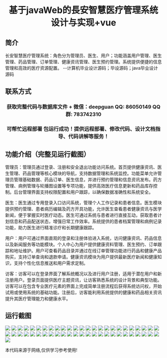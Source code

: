 <p><h1 align="center">基于javaWeb的長安智慧医疗管理系统设计与实现+vue</h1></p>

## 简介
长安智慧医疗管理系统：角色分为管理员、医生、用户；功能涵盖用户管理、医生管理、药品管理、订单管理、健康资讯管理、医生预约管理。系统提供便捷的信息管理和高效的医疗资源配置。    --计算机毕业设计源码；毕设源码；java毕业设计源码


## 联系方式
<p><h3 align="center">获取完整代码与数据库文件 + 微信：deepguan QQ: 86050149 QQ群: 783742310</h3></p>
<p><h3 align="center">可帮忙远程部署 包运行成功！提供远程部署、修改代码、设计文档指导、代码讲解等服务！</h3></p>

## 功能介绍（完整见运行截图）
管理员：管理员通过登录、注册和安全退出功能访问系统。首页提供健康资讯、医生管理、药品管理等核心模块的导航，支持数据管理和系统监控。功能菜单允许管理员管理基础数据、药品订单、医生信息，并进行预约管理和信息资讯发布。药方管理、病例管理与轮播图设置等专项功能，提供高效医疗信息更新和药品库存控制。后台管理界面支持权限配置和用户跟踪，以确保数据准确性和系统安全。

医生：医生通过专用登录入口访问系统，管理个人工作记录和患者信息。医生模块提供预约管理、患者病历编辑及药方开具功能，允许医生查看患者健康资讯与医学新闻，便于掌握实时医疗动态。医生可通过系统与患者进行直接互动，获取患者计划信息和药品配送状态，增强日常工作效率。系统提供的患者档案管理和病例记录功能，助力医生进行精准诊疗和长期健康跟踪。

用户：用户可通过界面直观的登录和注册体验进入系统，访问健康资讯、药品信息以及新闻服务等功能模块。个人中心为用户提供健康资料管理、医生预约、订单跟踪和地址维护。用户可查看药品目录并通过在线订单管理功能进行药品和健康产品购买，支持订单查询和退款申请。健康资讯模块为用户提供最新医疗新闻和健康知识，支持个性化信息推送和用户需求定制。

访客：访客可以在登录界面了解系统概况以及进行用户注册，适用于潜在用户和新注册用户。登录页面提供医疗主题资讯，让访客熟悉系统的设计背景和典型功能。访客可以在包含专业医疗元素的界面上完成简单注册流程后获得系统访问权，开始试用或使用系统的基础功能。注册后，访客能利用系统提供的健康和药品相关资讯提升其医疗管理能力和健康水平。


## 运行截图
![](https://bs-1329754181.cos.ap-shanghai.myqcloud.com/ssm/ChangAnSmartHealthcareManagementSystem/img/001.jpg)
![](https://bs-1329754181.cos.ap-shanghai.myqcloud.com/ssm/ChangAnSmartHealthcareManagementSystem/img/002.jpg)
![](https://bs-1329754181.cos.ap-shanghai.myqcloud.com/ssm/ChangAnSmartHealthcareManagementSystem/img/003.jpg)
![](https://bs-1329754181.cos.ap-shanghai.myqcloud.com/ssm/ChangAnSmartHealthcareManagementSystem/img/004.jpg)
![](https://bs-1329754181.cos.ap-shanghai.myqcloud.com/ssm/ChangAnSmartHealthcareManagementSystem/img/005.jpg)
![](https://bs-1329754181.cos.ap-shanghai.myqcloud.com/ssm/ChangAnSmartHealthcareManagementSystem/img/006.jpg)
![](https://bs-1329754181.cos.ap-shanghai.myqcloud.com/ssm/ChangAnSmartHealthcareManagementSystem/img/007.jpg)
![](https://bs-1329754181.cos.ap-shanghai.myqcloud.com/ssm/ChangAnSmartHealthcareManagementSystem/img/008.jpg)
![](https://bs-1329754181.cos.ap-shanghai.myqcloud.com/ssm/ChangAnSmartHealthcareManagementSystem/img/009.jpg)
![](https://bs-1329754181.cos.ap-shanghai.myqcloud.com/ssm/ChangAnSmartHealthcareManagementSystem/img/010.jpg)
![](https://bs-1329754181.cos.ap-shanghai.myqcloud.com/ssm/ChangAnSmartHealthcareManagementSystem/img/011.jpg)
![](https://bs-1329754181.cos.ap-shanghai.myqcloud.com/ssm/ChangAnSmartHealthcareManagementSystem/img/012.jpg)
![](https://bs-1329754181.cos.ap-shanghai.myqcloud.com/ssm/ChangAnSmartHealthcareManagementSystem/img/013.jpg)
![](https://bs-1329754181.cos.ap-shanghai.myqcloud.com/ssm/ChangAnSmartHealthcareManagementSystem/img/014.jpg)
![](https://bs-1329754181.cos.ap-shanghai.myqcloud.com/ssm/ChangAnSmartHealthcareManagementSystem/img/015.jpg)
![](https://bs-1329754181.cos.ap-shanghai.myqcloud.com/ssm/ChangAnSmartHealthcareManagementSystem/img/016.jpg)
![](https://bs-1329754181.cos.ap-shanghai.myqcloud.com/ssm/ChangAnSmartHealthcareManagementSystem/img/017.jpg)
![](https://bs-1329754181.cos.ap-shanghai.myqcloud.com/ssm/ChangAnSmartHealthcareManagementSystem/img/018.jpg)
![](https://bs-1329754181.cos.ap-shanghai.myqcloud.com/ssm/ChangAnSmartHealthcareManagementSystem/img/019.jpg)
![](https://bs-1329754181.cos.ap-shanghai.myqcloud.com/ssm/ChangAnSmartHealthcareManagementSystem/img/020.jpg)
![](https://bs-1329754181.cos.ap-shanghai.myqcloud.com/ssm/ChangAnSmartHealthcareManagementSystem/img/021.jpg)
![](https://bs-1329754181.cos.ap-shanghai.myqcloud.com/ssm/ChangAnSmartHealthcareManagementSystem/img/022.jpg)
![](https://bs-1329754181.cos.ap-shanghai.myqcloud.com/ssm/ChangAnSmartHealthcareManagementSystem/img/023.jpg)
![](https://bs-1329754181.cos.ap-shanghai.myqcloud.com/ssm/ChangAnSmartHealthcareManagementSystem/img/024.jpg)
![](https://bs-1329754181.cos.ap-shanghai.myqcloud.com/ssm/ChangAnSmartHealthcareManagementSystem/img/025.jpg)
![](https://bs-1329754181.cos.ap-shanghai.myqcloud.com/ssm/ChangAnSmartHealthcareManagementSystem/img/026.jpg)
![](https://bs-1329754181.cos.ap-shanghai.myqcloud.com/ssm/ChangAnSmartHealthcareManagementSystem/img/027.jpg)
![](https://bs-1329754181.cos.ap-shanghai.myqcloud.com/ssm/ChangAnSmartHealthcareManagementSystem/img/028.jpg)
![](https://bs-1329754181.cos.ap-shanghai.myqcloud.com/ssm/ChangAnSmartHealthcareManagementSystem/img/029.jpg)
![](https://bs-1329754181.cos.ap-shanghai.myqcloud.com/ssm/ChangAnSmartHealthcareManagementSystem/img/030.jpg)
![](https://bs-1329754181.cos.ap-shanghai.myqcloud.com/ssm/ChangAnSmartHealthcareManagementSystem/img/031.jpg)
![](https://bs-1329754181.cos.ap-shanghai.myqcloud.com/ssm/ChangAnSmartHealthcareManagementSystem/img/032.jpg)
![](https://bs-1329754181.cos.ap-shanghai.myqcloud.com/ssm/ChangAnSmartHealthcareManagementSystem/img/033.jpg)
![](https://bs-1329754181.cos.ap-shanghai.myqcloud.com/ssm/ChangAnSmartHealthcareManagementSystem/img/034.jpg)
![](https://bs-1329754181.cos.ap-shanghai.myqcloud.com/ssm/ChangAnSmartHealthcareManagementSystem/img/035.jpg)
![](https://bs-1329754181.cos.ap-shanghai.myqcloud.com/ssm/ChangAnSmartHealthcareManagementSystem/img/036.jpg)
![](https://bs-1329754181.cos.ap-shanghai.myqcloud.com/ssm/ChangAnSmartHealthcareManagementSystem/img/037.jpg)
![](https://bs-1329754181.cos.ap-shanghai.myqcloud.com/ssm/ChangAnSmartHealthcareManagementSystem/img/038.jpg)
![](https://bs-1329754181.cos.ap-shanghai.myqcloud.com/ssm/ChangAnSmartHealthcareManagementSystem/img/039.jpg)
![](https://bs-1329754181.cos.ap-shanghai.myqcloud.com/ssm/ChangAnSmartHealthcareManagementSystem/img/040.jpg)
![](https://bs-1329754181.cos.ap-shanghai.myqcloud.com/ssm/ChangAnSmartHealthcareManagementSystem/img/041.jpg)
![](https://bs-1329754181.cos.ap-shanghai.myqcloud.com/ssm/ChangAnSmartHealthcareManagementSystem/img/042.jpg)
![](https://bs-1329754181.cos.ap-shanghai.myqcloud.com/ssm/ChangAnSmartHealthcareManagementSystem/img/043.jpg)
![](https://bs-1329754181.cos.ap-shanghai.myqcloud.com/ssm/ChangAnSmartHealthcareManagementSystem/img/044.jpg)
![](https://bs-1329754181.cos.ap-shanghai.myqcloud.com/ssm/ChangAnSmartHealthcareManagementSystem/img/045.jpg)
![](https://bs-1329754181.cos.ap-shanghai.myqcloud.com/ssm/ChangAnSmartHealthcareManagementSystem/img/046.jpg)
![](https://bs-1329754181.cos.ap-shanghai.myqcloud.com/ssm/ChangAnSmartHealthcareManagementSystem/img/047.jpg)
![](https://bs-1329754181.cos.ap-shanghai.myqcloud.com/ssm/ChangAnSmartHealthcareManagementSystem/img/048.jpg)
![](https://bs-1329754181.cos.ap-shanghai.myqcloud.com/ssm/ChangAnSmartHealthcareManagementSystem/img/049.jpg)
![](https://bs-1329754181.cos.ap-shanghai.myqcloud.com/ssm/ChangAnSmartHealthcareManagementSystem/img/050.jpg)
![](https://bs-1329754181.cos.ap-shanghai.myqcloud.com/ssm/ChangAnSmartHealthcareManagementSystem/img/051.jpg)

<p>本代码来源于网络,仅供学习参考使用!</p>
